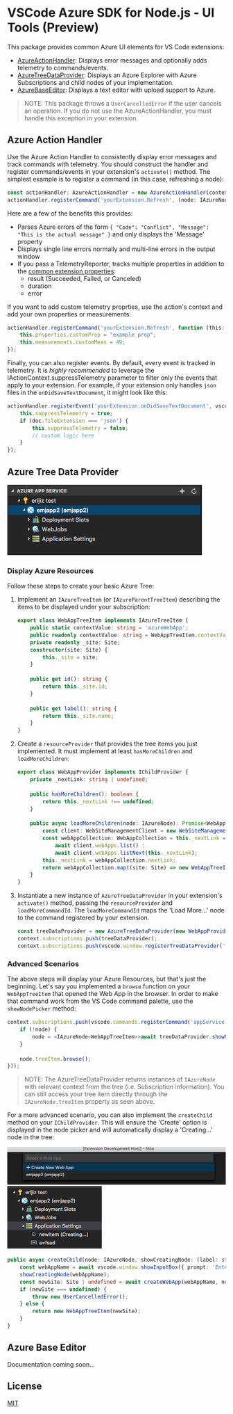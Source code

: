 # VSCode Azure SDK for Node.js - UI Tools (Preview)

This package provides common Azure UI elements for VS Code extensions:
* [AzureActionHandler](#azure-action-handler): Displays error messages and optionally adds telemetry to commands/events.
* [AzureTreeDataProvider](#azure-tree-data-provider): Displays an Azure Explorer with Azure Subscriptions and child nodes of your implementation.
* [AzureBaseEditor](#azure-base-editor): Displays a text editor with upload support to Azure.

> NOTE: This package throws a `UserCancelledError` if the user cancels an operation. If you do not use the AzureActionHandler, you must handle this exception in your extension.

## Azure Action Handler

Use the Azure Action Handler to consistently display error messages and track commands with telemetry. You should construct the handler and register commands/events in your extension's `activate()` method. The simplest example is to register a command (in this case, refreshing a node):
```typescript
const actionHandler: AzureActionHandler = new AzureActionHandler(context, outputChannel, reporter);
actionHandler.registerCommand('yourExtension.Refresh', (node: IAzureNode) => { node.refresh(); });
```
Here are a few of the benefits this provides:
* Parses Azure errors of the form `{ "Code": "Conflict", "Message": "This is the actual message" }` and only displays the 'Message' property
* Displays single line errors normally and multi-line errors in the output window
* If you pass a TelemetryReporter, tracks multiple properties in addition to the [common extension properties](https://github.com/Microsoft/vscode-extension-telemetry#common-properties):
  * result (Succeeded, Failed, or Canceled)
  * duration
  * error

If you want to add custom telemetry proprties, use the action's context and add your own properties or measurements:
```typescript
actionHandler.registerCommand('yourExtension.Refresh', function (this: IActionContext): void {
    this.properties.customProp = "example prop";
    this.measurements.customMeas = 49;
});
```

Finally, you can also register events. By default, every event is tracked in telemetry. It is *highly recommended* to leverage the IActionContext.suppressTelemetry parameter to filter only the events that apply to your extension. For example, if your extension only handles `json` files in the `onDidSaveTextDocument`, it might look like this:
```typescript
actionHandler.registerEvent('yourExtension.onDidSaveTextDocument', vscode.workspace.onDidSaveTextDocument, async function (this: IActionContext, doc: vscode.TextDocument): Promise<void> {
    this.suppressTelemetry = true;
    if (doc.fileExtension === 'json') {
        this.suppressTelemetry = false;
        // custom logic here
    }
});
```

## Azure Tree Data Provider
![ExampleTree](resources/ExampleTree.png)

### Display Azure Resources
Follow these steps to create your basic Azure Tree:
1. Implement an `IAzureTreeItem` (or `IAzureParentTreeItem`) describing the items to be displayed under your subscription:
    ```typescript
    export class WebAppTreeItem implements IAzureTreeItem {
        public static contextValue: string = 'azureWebApp';
        public readonly contextValue: string = WebAppTreeItem.contextValue;
        private readonly _site: Site;
        constructor(site: Site) {
            this._site = site;
        }

        public get id(): string {
            return this._site.id;
        }

        public get label(): string {
            return this._site.name;
        }
    }
    ```
1. Create a `resourceProvider` that provides the tree items you just implemented. It must implement at least `hasMoreChildren` and `loadMoreChildren`:
    ```typescript
    export class WebAppProvider implements IChildProvider {
        private _nextLink: string | undefined;

        public hasMoreChildren(): boolean {
            return this._nextLink !== undefined;
        }

        public async loadMoreChildren(node: IAzureNode): Promise<WebAppTreeItem[]> {
            const client: WebSiteManagementClient = new WebSiteManagementClient(node.credentials, node.subscription.subscriptionId)
            const webAppCollection: WebAppCollection = this._nextLink === undefined ?
                await client.webApps.list() :
                await client.webApps.listNext(this._nextLink);
            this._nextLink = webAppCollection.nextLink;
            return webAppCollection.map((site: Site) => new WebAppTreeItem(site)));
        }
    }
    ```
1. Instantiate a new instance of `AzureTreeDataProvider` in your extension's `activate()` method, passing the `resourceProvider` and `loadMoreCommandId`. The `loadMoreCommandId` maps the 'Load More...' node to the command registered by your extension.
    ```typescript
    const treeDataProvider = new AzureTreeDataProvider(new WebAppProvider(), 'appService.LoadMore');
    context.subscriptions.push(treeDataProvider);
    context.subscriptions.push(vscode.window.registerTreeDataProvider('azureAppService', treeDataProvider));
    ```

### Advanced Scenarios
The above steps will display your Azure Resources, but that's just the beginning. Let's say you implemented a `browse` function on your `WebAppTreeItem` that opened the Web App in the browser. In order to make that command work from the VS Code command palette, use the `showNodePicker` method:
```typescript
context.subscriptions.push(vscode.commands.registerCommand('appService.Browse', async (node: IAzureNode<WebAppTreeItem>) => {
    if (!node) {
        node = <IAzureNode<WebAppTreeItem>>await treeDataProvider.showNodePicker(WebAppTreeItem.contextValue);
    }

    node.treeItem.browse();
}));
```
> NOTE: The AzureTreeDataProvider returns instances of `IAzureNode` with relevant context from the tree (i.e. Subscription information). You can still access your tree item directly through the `IAzureNode.treeItem` property as seen above.

For a more advanced scenario, you can also implement the `createChild` method on your `IChildProvider`. This will ensure the 'Create' option is displayed in the node picker and will automatically display a 'Creating...' node in the tree:

![CreateNodePicker](resources/CreateNodePicker.png) ![CreatingNode](resources/CreatingNode.png)
```typescript
public async createChild(node: IAzureNode, showCreatingNode: (label: string) => void, _userOptions?: any): Promise<IAzureTreeItem> {
    const webAppName = await vscode.window.showInputBox({ prompt: 'Enter the name of your new Web App' });
    showCreatingNode(webAppName);
    const newSite: Site | undefined = await createWebApp(webAppName, node.credentials, node.subscription);
    if (newSite === undefined) {
        throw new UserCancelledError();
    } else {
        return new WebAppTreeItem(newSite);
    }
}
```

## Azure Base Editor

Documentation coming soon...

## License
[MIT](LICENSE.md)
